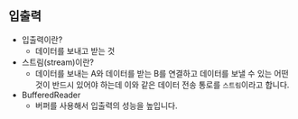 ## 입출력

* 입출력이란?
  * 데이터를 보내고 받는 것
* 스트림(stream)이란?
  * 데이터를 보내는 A와 데이터를 받는 B를 연결하고 데이터를 보낼 수 있는 어떤 것이 반드시 있어야 하는데 이와 같은 데이터 전송 통로를 `스트림`이라고 합니다.
* BufferedReader
  * 버퍼를 사용해서 입출력의 성능을 높입니다.